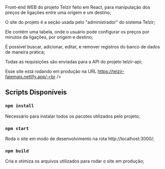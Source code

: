 Front-end WEB do projeto Telzir feito em React, para manipulação dos preços de ligações entre uma origem e um destino;<br />

O site do projeto é a seção usada pelo "administrador" do sistema Telzir;<br />

Ele contém uma tabela, onde o usuário pode configurar os preços por minutos da ligações, por origem e destino;

É possível buscar, adicionar, editar, e remover registros do banco de dados de maneira prática;

Todas as requisições são enviadas para a API do projeto telzir-api;

Esse site está rodando em produção na URL https://telzir-falemais.netlify.app/;<br />

## Scripts Disponíveis

### `npm install`

Necessário para instalar todos os pacotes utilizados pelo projeto;<br />

### `npm start`

Roda o site em modo de desenvolvimento na rota http://localhost:3000/;<br />

### `npm build`

Cria e otimiza os arquivos utilizados para rodar o site em produção;<br />
